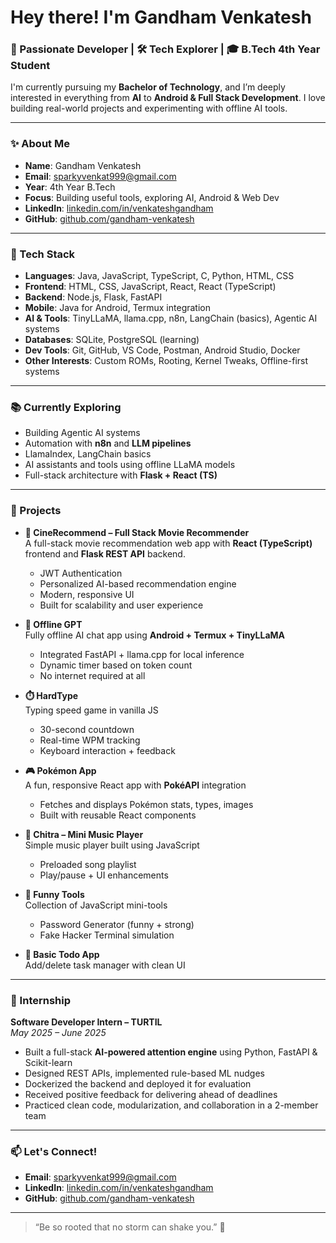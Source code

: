 # Hey there! I'm Gandham Venkatesh

### 🚀 Passionate Developer | 🛠️ Tech Explorer | 🎓 B.Tech 4th Year Student

I'm currently pursuing my **Bachelor of Technology**, and I’m deeply interested in everything from **AI** to **Android & Full Stack Development**. I love building real-world projects and experimenting with offline AI tools.

---

### ✨ About Me
- **Name**: Gandham Venkatesh  
- **Email**: [sparkyvenkat999@gmail.com](mailto:sparkyvenkat999@gmail.com)  
- **Year**: 4th Year B.Tech  
- **Focus**: Building useful tools, exploring AI, Android & Web Dev  
- **LinkedIn**: [linkedin.com/in/venkateshgandham](https://linkedin.com/in/venkateshgandham)  
- **GitHub**: [github.com/gandham-venkatesh](https://github.com/gandham-venkatesh)

---

### 🧰 Tech Stack

- **Languages**: Java, JavaScript, TypeScript, C, Python, HTML, CSS  
- **Frontend**: HTML, CSS, JavaScript, React, React (TypeScript)  
- **Backend**: Node.js, Flask, FastAPI  
- **Mobile**: Java for Android, Termux integration  
- **AI & Tools**: TinyLLaMA, llama.cpp, n8n, LangChain (basics), Agentic AI systems  
- **Databases**: SQLite, PostgreSQL (learning)  
- **Dev Tools**: Git, GitHub, VS Code, Postman, Android Studio, Docker  
- **Other Interests**: Custom ROMs, Rooting, Kernel Tweaks, Offline-first systems

---

### 📚 Currently Exploring

- Building Agentic AI systems  
- Automation with **n8n** and **LLM pipelines**  
- LlamaIndex, LangChain basics  
- AI assistants and tools using offline LLaMA models  
- Full-stack architecture with **Flask + React (TS)**

---

### 🧠 Projects

- **🧩 CineRecommend – Full Stack Movie Recommender**  
  A full-stack movie recommendation web app with **React (TypeScript)** frontend and **Flask REST API** backend.  
  - JWT Authentication  
  - Personalized AI-based recommendation engine  
  - Modern, responsive UI  
  - Built for scalability and user experience

- **🧠 Offline GPT**  
  Fully offline AI chat app using **Android + Termux + TinyLLaMA**  
  - Integrated FastAPI + llama.cpp for local inference  
  - Dynamic timer based on token count  
  - No internet required at all  

- **⏱️ HardType**  
  Typing speed game in vanilla JS  
  - 30-second countdown  
  - Real-time WPM tracking  
  - Keyboard interaction + feedback

- **🎮 Pokémon App**  
  A fun, responsive React app with **PokéAPI** integration  
  - Fetches and displays Pokémon stats, types, images  
  - Built with reusable React components

- **🎵 Chitra – Mini Music Player**  
  Simple music player built using JavaScript  
  - Preloaded song playlist  
  - Play/pause + UI enhancements

- **🧪 Funny Tools**  
  Collection of JavaScript mini-tools  
  - Password Generator (funny + strong)  
  - Fake Hacker Terminal simulation

- **📝 Basic Todo App**  
  Add/delete task manager with clean UI

---

### 💼 Internship

**Software Developer Intern – TURTIL**  
*May 2025 – June 2025*  
- Built a full-stack **AI-powered attention engine** using Python, FastAPI & Scikit-learn  
- Designed REST APIs, implemented rule-based ML nudges  
- Dockerized the backend and deployed it for evaluation  
- Received positive feedback for delivering ahead of deadlines  
- Practiced clean code, modularization, and collaboration in a 2-member team

---

### 📫 Let's Connect!

- **Email**: [sparkyvenkat999@gmail.com](mailto:sparkyvenkat999@gmail.com)  
- **LinkedIn**: [linkedin.com/in/venkateshgandham](https://linkedin.com/in/venkateshgandham)  
- **GitHub**: [github.com/gandham-venkatesh](https://github.com/gandham-venkatesh)

---

> “Be so rooted that no storm can shake you.” 🌱
